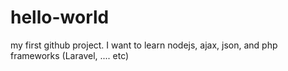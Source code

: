 # hello-world
my first github project.
I want to learn nodejs, ajax, json, and php frameworks (Laravel, .... etc)

